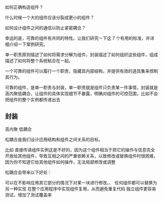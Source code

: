 如何正确构造组件？

什么时候一个大的组件应该分裂成更小的组件？

如何设计组件之间的通信以防止紧密耦合？

幸运的是，可靠的组件有共同的特性。让我们研究一下这 7 个有用的标准，并详细介绍一下案例研究。

单一职责原则描述了如何将需求分解为组件，封装描述了如何组织这些组件，组成描述了如何将整个系统粘合在一起。

一个可靠的组件可以履行一个职责，隐藏其内部结构，并提供有效的道具集来控制其行为。

可靠的组件，是单一职责与封装，单一职责就是组件只负责某一件事情，封装就是高内聚低耦合，让组件的具体实现细节不暴露，明确对组件的可控范围，比如不会把组件的整个实例都传递出去

## 封装

高内聚 低耦合

松耦合是我们设计应用结构和组件之间关系的目标。

比如
直接传递组件实例这是不好的，因为这个组件相当于把它的操作与信息完全开放给其他组件，导致互相之间的严重依赖关系，以致修改或替换组件时很困难，因为你不知道它给其他组件如何操作，无法局部修改或调整

松耦合会带来以下好处：

可以在不影响应用其它部分的情况下对某一块进行修改。、
任何组件都可以替换为另一种实现
在整个应用程序中实现组件复用，从而避免重复代码
独立组件更容易测试，增加了测试覆盖率
